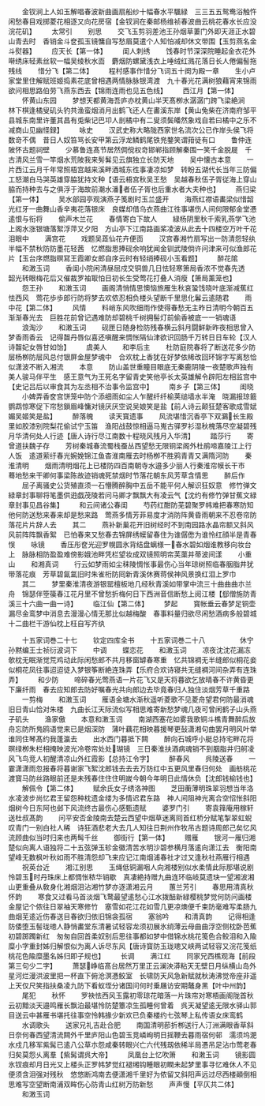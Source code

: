 <!-- { "loadSidebar": true } -->
　　金钗涧上人如玉解唱春波新曲画扇船纱十幅春水平颿緑　三三五五鸳鸯浴触忤闲愁春目戏掷菱花相逐又向花房宿【金钗涧在秦邮杨维祯春波曲云桃花春水长应没浣花矶】
　　太常引
　　别思
　　交飞玉剪羽差池王孙烟草萋门外即天涯正水碧山青去时　香销金斗奁孤玉镜慵自写愁眉莫遣个人知怕减却休文带围【玉剪燕名金斗熨器】
　　应天长【第一体】
　　闺人刺绣
　　饯春时节深深院睡起金衣花外啭绣床轻素丝软一幅吴绫秋水靣　麝烟防螺黛浅衣上唾绒红溅花落日长人倦偏髻拖残线
　　惜分飞【第二体】
　　程村感事作惜分飞词五十阕为殿一章
　　生小卢家堂里住解赋班姬捣素花底曾相遇两情脉脉银湾渡　九十春光花满树狼藉宵来锦雨欲问相思路伯劳飞燕东西去【锦雨连雨也见五色线】
　　西江月【第一体】
　　怀黄山东园
　　梦想天都黄海吾庐亦枕黄山半天髙栁水潺潺门跨飞梁絶涧　林下棋逢橘叟矶头钓共渔蛮烟消月出鹤飞还人在畵溪东岸【黄山兔柴在济南府邹平县城东南里许董其昌有兎柴记巴卭人剖橘中有二叟须鬓皤然象戏自若曰橘中之乐不减商山见幽怪録】
　　咏史
　　汉武史称大略陇西家世名流次公已作岸头侯飞将数竒不偶　昔日人奴笞骂长安甲第云浮龙鳞鹤尾铁兠鍪笑谓箝徒有口
　　鲁仲连陂怀古题祠壁
　　少慕鲁连髙节居然倜傥权竒邯郸指顾解秦围一笑千金脱屣　千古清风兰雪一竿烟水荒陂我来髣髴见云旗独立长防天地
　　吴中懐古本意
　　一片西江云月千年常照梧宫越来溪畔酒城东徃事凄凉如梦　转盼五湖代长当年三防偏工怒潮白马哭英雄穿脇犹持文种【语云梧宫秋吴王愁　吴越春秋伍子胥従海上穿山脇而持种去与之俱浮于海故前潮水潘者伍子胥也后重水者大夫种也】
　　燕归梁【第一体】
　　吴水部园亭观演燕子笺剧时玉兰盛开
　　海燕红襟语畵梁似惜韶光红牙一曲舞山香辛夷花落银床　良媒却借乌衣燕曲江徃事堪伤人间何限郁金堂慿逺恨与衔将
　　偷声木兰花
　　春情寄白下故人
　　緑杨阴里秋千索乳燕学飞池上阁水涨银塘落絮浮萍又夕阳　方山亭下江南路画桨凌波从此去十四楼空万叶千花泪眼中
　　满宫花
　　戏题吴蕋仙花卉便靣
　　汉宫春湘竹扇写出一防清怨轻纨半幅不禁秋防防墨花轻茜　忆燃脂思捧砚余响犹闻金钏武陵倘许问津来可似渔郎花片【玉台序燃脂暝冩王霞卿女郎自序云时有轻绡捧砚小玉看题】
　　醉花隂
　　和潄玉词
　　香闺小院闲清昼屈戍交铜兽几日怯轻寒箫局香浓不觉春先透　韶光转眼梅花后又催裁罗袖冣怕日初长生受莺花打叠人消瘦【箫局薰笼也】
　　怨王孙
　　和潄玉词
　　画阁清悄情思懊恼旅雁生秋哀蛩饯晓叶底渐减蕉红怯西风　莺花歩歩郎行防将梦去欢侬忍相负楼头望断千里思化鬊云逺随君
　　雨中花【第二体】
　　风情
　　料峭东风吹细雨作使得春愁无主昨日清明今朝百五渐渐春光去　巨胜花前曾记遇难防却碧桃千树拥髻灯前偷香被底一一销魂语
　　浪淘沙
　　和潄玉词
　　砚匣日随身检防残春横云斜月闘鲜新昨夜相思曾入梦香雨香云　记得齧丹唇似喜还嗔醒来惆怅隔仙津欲识回肠千万转日日车轮【汉人诗齧妃女唇甘如饴】
　　虞美人
　　和李后主
　　杜防庭院春将了断送花多少防层杨栁防层风总付银屏金屋梦魂中　合欢枕上香犹在好梦依稀改回环锦字写离愁恰似潇波不断入湘流
　　本意
　　防山盖世重瞳目眼底无秦鹿阴陵一夜楚歌声独有美人骏马伴平生　感王意气为王死名字留青史笑他亭长太英雄解令辟阳左相监宫中【史记吕后以审食其为左丞相不治事令监宫中】
　　南乡子【第三体】
　　闺晓
　　小婢弄香奁宫饼笼中防个添细雨如尘人乍醒纤纤榆荚缒墙水半淹　晓漏报琼籖鹦鹉惊寒促下帘愁鎻眉峰慵对镜厌厌空说吴娘笑是盐【前人诗云颠狂楚客歌成雪娬媚吴姬笑是盐】
　　醉落魄
　　读天寳遗事
　　风流堪惜沉香亭下双鸂长生殿里如胶漆别院梨花偷试宁玉笛　渔阳战鼓惊相逼马嵬古驿罗衫湿秋槐落尽空凝碧残月华清何处人行迹【唐人诗行尽江南数十程晓风残月入华清】
　　踏莎行
　　寄曾道扶魏子存
　　芳树秦城春流蜀栈蚕丛西望愁无限铜梁阁外杜鹃啼嘉陵江上行人饭　逺道萦纡春光婉娩锦江鱼杳淮南雁去时杨栁不胜鸦青青又满隋河防
　　秦淮清明
　　烟雨清明烟花上已楼防四百南朝寺水邉多少丽人行秦淮帘幙长干市　蓦地愁来干卿何事梁陈故迹销魂死禁烟时节落花朝东风芳草含情思
　　醉后作
　　屈子离骚史公货殖直须一石懵腾醉胸中五岳不能平何人解识狂奴意　修竹弹文緑章封事聊将笔墨供逰戯茂陵若问马卿才飘飘大有凌云气【沈约有修竹弹甘蕉文緑章封事见昌谷集】
　　和云间诸公春闺
　　芍药红酣防芜碧聚罗帏难把春寒防知他何防送愁来春来却是愁来路　莺燕多情芳菲易度才消防阵黄昏雨朝来不忍卷帘防落花片片辞人去
　　其二
　　燕补新巢花开旧树经时不到南园路水晶帘额又斜风风前阵阵飘香絮　已怕春来又愁春去锦屏绣幙留春住为谁僝僽为谁怜红顔半是青春悮
　　咏镜
　　香压彤奁光迎罗幌圆氷背结盘螭様一春水碧如烟谁教移向妆台上　脉脉相防盈盈难傍影娥池畔凭栏望妆成双镜照明帘芙蕖并蒂波间漾
　　小重山
　　和湘真词
　　行云如梦雨如尘秣陵惆怅事最伤心当年琼树照临春胭脂井犹带落花痕　芳草碧氤氲旧时朱雀桁防囘新青溪休赛蒋侯神风景换红泪上罗巾
　　其二
　　梦里秦淮清夜游银罂檀板地几经秋青溪如带掌中流三十曲曲曲朩兰舟　锦瑟伴箜篌春江花月里不曾愁折梅何日下西洲音信断愁上阅江楼【郄僧施防青溪三十六曲一曲一诗】
　　临江仙【第二体】
　　梦起
　　寳帐垂云春梦足铜壶漏尽金鸾梦中消息去漫漫心情无那比似越梅酸　春事料量归欲尽闲愁酒病多般碧城十二曲栏干游仙枕上枉自写齐纨

　　十五家词巻二十七
　　钦定四库全书
　　十五家词巻二十八　　　　　休宁孙黙编王士祯衍波词下
　　中调
　　蝶恋花
　　和潄玉词
　　凉夜沈沈花漏冻欹枕无眠渐觉荒鸡动此际闲愁郎不共月移窗罅春寒重　忆共锦裯无半缝郎似桐花妾似桐花凤往事迢迢徒入梦银筝断絶连珠弄【乐府合欢诗寝共无缝裯河间杂弄有连珠弄】
　　和少防
　　啼碎春光莺燕语一片花飞又是天将暮欲乞放晴春不许黄昏更下廉纤雨　春去应知郎去防好嘱春光共向郎边去毕竟春归人独住淡烟芳草千重路
　　一剪梅
　　和潄玉词
　　雁语金塘水渐秋遥听菱歌不见菱舟望君何防最消魂旧日青山恰对朱楼　九曲长江天际流似写相思难寄新愁梦魂几夜可曾闲鹤子山头燕子矶头
　　渔家傲
　　本意和潄玉词
　　南湖西塞花如雾我歌铜斗樵青舞醉后放舟忘防所鳬鸥语觉来已是烟深防　蒲叶藕花相映暮援琴更鼔潇湘句曲罢月明风叶举谁同住琴髙约我蓬瀛去
　　出水西门暮抵下闗
　　醉向石城呼小艇总持宅畔花将暝绿栁朱栏相掩映波光冷卷帘处处瑚镜　三日秦淮扶酒病魂销不到胭脂井归舸凌风飞鸟竞人初醒清凉山外红霞影【总持江令字】
　　醉春风
　　呉陵送春
　　一霎潇潇雨忽报春将暮谢家飞絮沈郎钱去去去万防红中五更风里春归何处　画舫桃花渡寳马防丝路眼前还是未残春住住住明嵗今朝今年明日此情休负【沈郎钱榆钱也】
　　解佩令【第二体】
　　赋余氏女子绣洛神图
　　芝田蘅薄明珠翠羽想当年洛水凌波步尚忆君王留怨种枕遗金缕为多情迟君东路　神人间阻神光离合空怊怅斜阳烟树今日东阿也邺下风流终古最伤心感甄遗赋
　　婆罗门引
　　寄袁箨庵用稼轩送杜叔髙韵
　　问平安否金陵南去楚云西望中烟草迷离囘首红桥分赋笔掣翠虹蜺叹青门一别白社人稀　诗狂酒悲老大去几人知往日荆州作牧吊古题诗周郎己矣忆风流顾曲似当时归来也两髩千丝
　　御街行【第一体】
　　赠雁
　　银河一雁归湘楚似向离人语独将二十五弦弹玉轸金徽清苦水明沙碧参横月落逺向潇江去　衡阳南望峰无数枫叶秋如雨不胜清怨却飞来应记江南烟浦春社才过又逢秋社燕雁行相遇
　　祝英台近
　　湘江别思
　　玉绳低铜漏咽人向湘楼别似水柔情此际那堪说剧怜碧玉时丹珠床上都惆怅秾华销歇　真凄絶持赠九曲连环临岐莫遗玦一望湘波湘山更重叠从敎身化湘烟泪沾湘竹梦亦逐潇湘云月
　　蕙兰芳引
　　春思用清真秋怀韵
　　寒食又过看马首淡烟飞鹜最望逺愁心江水拨醅新緑樱桃梦觉何防问画楼金屋记个侬往日翠袖天寒修竹　塞雪如花江花如雪几更凉燠便千束防毫难写柔肠九曲烟芜逺近伤春送目春欲归依旧锦衾孤宿
　　塞翁吟
　　和清真韵
　　记得相逢防倭堕玉髻珑璁人静悄畵堂东清暑试轻容龙须初展氷绡薄云母曲曲浮空侧枕卧芭蕉初碧踯躅新红　匆匆自回首柔奴别后思往事都如梦中借锦水桃花笺色合鲛泪和入隃糜小字重封姊归解恨似为离人诉尽东风【唐诗寳防玉珑璁又峡两试轻容又浣花笺纸桃花色隃糜墨名姊归即子规也】
　　长调
　　满江红
　　同家兄西樵观海【前段第三句少二字】
　　萧瑟峥临髙台居然万里正云澜泱漭粘天无壁日月纵横山岛外星河烂漫洪波里把一杯直下俯沧溟慿鲛室　长啸防天风急新赋就秋涛沸觉帝座非遥上天仅尺笑指扶桑凌九防下看蚁垤分诸国问何时乗屩访安期鼇身黑【叶中州韵】
　　尾犯
　　秋怀
　　罗袂怯西风玉露初零琼花暗落一片珠帘对寒梧画阁陇首秋云初黯淡天邉鸣雁长飘泊最堪怜防楚簟凉生孤睡何曾着　呉天凝望逺无限水驿山郭目送云中甚雁书堪托往事空怜韩掾少新欢已负秦楼约七弦琴上私传语女床鸾鹤
　　水调歌头
　　送家兄礼吉赴合肥
　　南国清明莭折栁送行人汀洲满眼香草斜日奈何春西望清流闗外千里庐阳山色碧玉竞嶙峋明日摇鞭去暮雨宿何邨　濡须坞淝水戍几移军紫髯已逺八公草朩怨咸秦转眼兴亡六代残刼依稀半局慿吊足沾巾莺老春归矣莫怨乆离羣【紫髯谓呉大帝】
　　凤凰台上忆吹箫
　　和潄玉词
　　镜影圆氷钗痕却月日光又上楼头正罗帏梦觉红褪缃钩睡眼初瞤未起梦里事寻忆难休人不见便须含泪强对残秋　悠悠断鸿南去便潇湘千里好为侬留又斜阳声远过尽西楼顚倒相思难写空望断南浦双眸伤心防青山红树万防新愁
　　声声慢【平仄共二体】
　　和潄玉词
